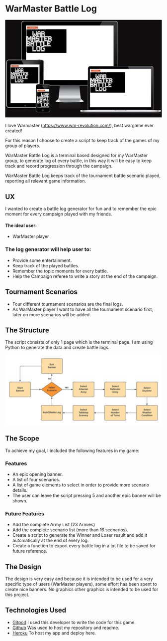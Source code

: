 # WarMaster Battle Log

![](/images/amiresponsive.jpg)

I love Warmaster (https://www.wm-revolution.com/), best wargame ever created!

For this reason I choose to create a script to keep track of the games of my group of players.

WarMaster Battle Log is a terminal based designed for my WarMaster group, to generate log of every battle, in this way it will be easy to keep track and record progression through the campaign.

WarMaster Battle Log keeps track of the tournament battle scenario played, reporting all relevant game information.

## UX
I wanted to create a battle log generator for fun and to remember the epic moment for every campaign played with my friends.

#### The ideal user:
* WarMaster player

### The log generator will help user to:
* Provide some entertainment.
* Keep track of the played battles.
* Remember the topic moments for every battle.
* Help the Campaign referee to write a story at the end of the campaign.

## Tournament Scenarios
* Four different tournament scenarios are the final logs.
* As WarMaster player I want to have all the tournament scenario first, later on more scenarios will be added.

## The Structure
The script consists of only 1 page which is the terminal page. I am using Python to generate the data and create battle logs.

![](/images/flowchart.jpg)

## The Scope
To achieve my goal, I included the following features in my game:

### Features
* An epic opening banner.
* A list of four scenarios.
* A list of game elements to select in order to provide more scenario details.
* The user can leave the script pressing 5 and another epic banner will be shown.

### Future Features
* Add the complete Army List (23 Armies)
* Add the complete scenario list (more than 16 scenarios).
* Create a script to generate the Winner and Loser result and add it automatically at the end of every log.
* Create a function to export every battle log in a txt file to be saved for future reference.

## The Design
The design is very easy and because it is intended to be used for a very specific type of users (WarMaster players), some effort has been spent to create nice banners.
No graphics other graphics is intended to be used for this project.

## Technologies Used
* [Gitpod](https://gitpod.io/workspaces) I used this developer to write the code for this game.
* [Github](https://github.com/) Was used to host my repository and readme.
* [Heroku](https://id.heroku.com/login) To host my app and deploy here.

